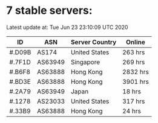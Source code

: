 # 7 stable servers:

Latest update at: Tue Jun 23 23:10:09 UTC 2020

| ID | ASN | Server Country | Online |
| -- | --- | -------------- | ------ |
| #.D09B | AS174 | United States | 263 hrs |
| #.7F1D | AS63949 | Singapore | 269 hrs |
| #.B6F8 | AS63888 | Hong Kong | 2832 hrs |
| #.BD3E | AS63888 | Hong Kong | 3901 hrs |
| #.2A79 | AS63949 | Japan | 18 hrs |
| #.1278 | AS23033 | United States | 317 hrs |
| #.33B9 | AS63888 | Hong Kong | 24 hrs |

